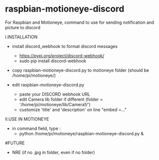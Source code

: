 # raspbian-motioneye-discord
For Raspbian and Motioneye, command to use for sending notification and picture to discord

I.INSTALLATION
  * install discord_webhook to format discord messages
    * https://pypi.org/project/discord-webhook/
    * sudo pip install discord-webhook
    
  * copy raspbian-motioneye-discord.py to motioneye folder (should be /home/pi/motioneye/)
  * edit raspbian-motioneye-discord.py
      - paste your DISCORD webhook URL
      - edit Camera lib folder if different (folder = '/home/pi/motioneye/lib/Camera1/')
      - customize 'title' and 'description' on line "embed =..."
      
 II.USE IN MOTIONEYE
  * in command field, type :
      - python /home/pi/motioneye/raspbian-motioneye-discord.py &


#FUTURE
* NRE (if no .jpg in folder, even if no folder)

